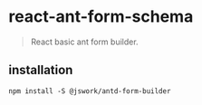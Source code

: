 # react-ant-form-schema
> React basic ant form builder.

## installation
```shell
npm install -S @jswork/antd-form-builder
```